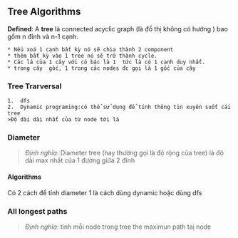 ## Tree Algorithms
**Defined**: A **tree** là connected  acyclic graph (là đồ thị không có hướng ) bao gồm n đỉnh và n-1 cạnh. 

    * Nếu xoá 1 cạnh bất kỳ nó sẽ chia thành 2 component
    * thêm bất kỳ vào 1 tree nó sẽ trở thành cycle.
    * Các lá của 1 cây với có bậc là 1  tức là có 1 cạnh duy nhất. 
    * trong cây  gốc, 1 trong các nodes đc gọi là 1 gốc của cây  
### Tree Trarversal 
    1.  dfs 
    2.  Dynamic programing:có thể sử dụng để tính thông tin xuyên suốt cái tree 
    >Độ dài dài nhất của từ node tới lá 
### Diameter
>*Định nghĩa*: Diameter tree (hay thường gọi là độ rộng của tree) là độ dài max nhất của 1 đường giữa 2 đỉnh 

#### Algorithms 
Có 2 cách để tính diameter 1 là cách dùng dynamic hoặc dùng dfs

### All longest paths 
>*Định nghĩa*: tính mỗi node trong tree  the maximun path taị node
